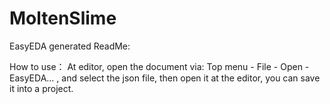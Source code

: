 # MoltenSlime

EasyEDA generated ReadMe:

How to use：
At editor, open the document via: Top menu - File - Open - EasyEDA... , and select the json file, then open it at the editor, you can save it into a project.